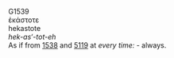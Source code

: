 <body>
  <p>G1539<br>  ἑκάστοτε  <br> hekastote  <br><i>hek-as‘-tot-eh </i><br>As if from <a href="g1538.htm">1538</a> and <a href="g5119.htm">5119</a>  at <i>every</i> <i>time:</i> - always.<br></p>
 </body>